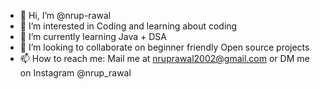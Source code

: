 - 👋 Hi, I’m @nrup-rawal
- 👀 I’m interested in Coding and learning about coding
- 🌱 I’m currently learning Java + DSA
- 💞️ I’m looking to collaborate on beginner friendly Open source projects
- 📫 How to reach me: Mail me at nruprawal2002@gmail.com or DM me on Instagram @nrup_rawal

<!---
nrup-rawal/nrup-rawal is a ✨ special ✨ repository because its `README.md` (this file) appears on your GitHub profile.
You can click the Preview link to take a look at your changes.
--->
